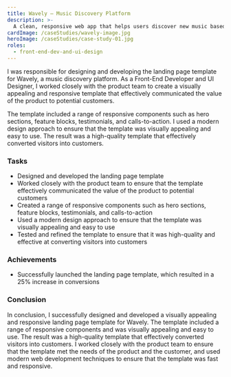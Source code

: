 ```yaml
---
title: Wavely – Music Discovery Platform
description: >-
  A clean, responsive web app that helps users discover new music based on mood, genre, and activity.
cardImage: /caseStudies/wavely-image.jpg
heroImage: /caseStudies/case-study-01.jpg
roles:
  - front-end-dev-and-ui-design
---
```


I was responsible for designing and developing the landing page template for Wavely, a music discovery platform. As a Front-End Developer and UI Designer, I worked closely with the product team to create a visually appealing and responsive template that effectively communicated the value of the product to potential customers.

The template included a range of responsive components such as hero sections, feature blocks, testimonials, and calls-to-action. I used a modern design approach to ensure that the template was visually appealing and easy to use. The result was a high-quality template that effectively converted visitors into customers.

### Tasks

- Designed and developed the landing page template
- Worked closely with the product team to ensure that the template effectively communicated the value of the product to potential customers
- Created a range of responsive components such as hero sections, feature blocks, testimonials, and calls-to-action
- Used a modern design approach to ensure that the template was visually appealing and easy to use
- Tested and refined the template to ensure that it was high-quality and effective at converting visitors into customers

### Achievements

- Successfully launched the landing page template, which resulted in a 25% increase in conversions

### Conclusion

In conclusion, I successfully designed and developed a visually appealing and responsive landing page template for Wavely. The template included a range of responsive components and was visually appealing and easy to use. The result was a high-quality template that effectively converted visitors into customers. I worked closely with the product team to ensure that the template met the needs of the product and the customer, and used modern web development techniques to ensure that the template was fast and responsive.
